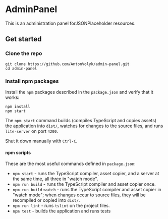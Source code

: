 # AdminPanel

 This is an administration panel for​JSONPlaceholder resources. 

## Get started
### Clone the repo
```shell
git clone https://github.com/AntonVolyk/admin-panel.git
cd admin-panel
```
### Install npm packages

Install the `npm` packages described in the `package.json` and verify that it works:
```shell
npm install
npm start
```

The `npm start` command builds (compiles TypeScript and copies assets) the application into `dist/`, watches for changes to the source files, and runs `lite-server` on port `4200`.

Shut it down manually with `Ctrl-C`.

#### npm scripts

These are the most useful commands defined in `package.json`:

* `npm start` - runs the TypeScript compiler, asset copier, and a server at the same time, all three in "watch mode".
* `npm run build` - runs the TypeScript compiler and asset copier once.
* `npm run build:watch` - runs the TypeScript compiler and asset copier in "watch mode"; when changes occur to source files, they will be recompiled or copied into `dist/`.
* `npm run lint` - runs `tslint` on the project files.
* `npm test` - builds the application and runs tests 

